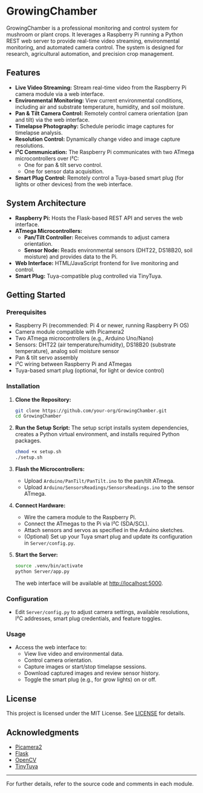 # GrowingChamber

GrowingChamber is a professional monitoring and control system for mushroom or plant crops. It leverages a Raspberry Pi running a Python REST web server to provide real-time video streaming, environmental monitoring, and automated camera control. The system is designed for research, agricultural automation, and precision crop management.

## Features

- **Live Video Streaming:** Stream real-time video from the Raspberry Pi camera module via a web interface.
- **Environmental Monitoring:** View current environmental conditions, including air and substrate temperature, humidity, and soil moisture.
- **Pan & Tilt Camera Control:** Remotely control camera orientation (pan and tilt) via the web interface.
- **Timelapse Photography:** Schedule periodic image captures for timelapse analysis.
- **Resolution Control:** Dynamically change video and image capture resolutions.
- **I²C Communication:** The Raspberry Pi communicates with two ATmega microcontrollers over I²C:
  - One for pan & tilt servo control.
  - One for sensor data acquisition.
- **Smart Plug Control:** Remotely control a Tuya-based smart plug (for lights or other devices) from the web interface.

## System Architecture

- **Raspberry Pi:** Hosts the Flask-based REST API and serves the web interface.
- **ATmega Microcontrollers:**
  - **Pan/Tilt Controller:** Receives commands to adjust camera orientation.
  - **Sensor Node:** Reads environmental sensors (DHT22, DS18B20, soil moisture) and provides data to the Pi.
- **Web Interface:** HTML/JavaScript frontend for live monitoring and control.
- **Smart Plug:** Tuya-compatible plug controlled via TinyTuya.

## Getting Started

### Prerequisites

- Raspberry Pi (recommended: Pi 4 or newer, running Raspberry Pi OS)
- Camera module compatible with Picamera2
- Two ATmega microcontrollers (e.g., Arduino Uno/Nano)
- Sensors: DHT22 (air temperature/humidity), DS18B20 (substrate temperature), analog soil moisture sensor
- Pan & tilt servo assembly
- I²C wiring between Raspberry Pi and ATmegas
- Tuya-based smart plug (optional, for light or device control)

### Installation

1. **Clone the Repository:**
   ```sh
   git clone https://github.com/your-org/GrowingChamber.git
   cd GrowingChamber
   ```

2. **Run the Setup Script:**
   The setup script installs system dependencies, creates a Python virtual environment, and installs required Python packages.
   ```sh
   chmod +x setup.sh
   ./setup.sh
   ```

3. **Flash the Microcontrollers:**
   - Upload `Arduino/PanTilt/PanTilt.ino` to the pan/tilt ATmega.
   - Upload `Arduino/SensorsReadings/SensorsReadings.ino` to the sensor ATmega.

4. **Connect Hardware:**
   - Wire the camera module to the Raspberry Pi.
   - Connect the ATmegas to the Pi via I²C (SDA/SCL).
   - Attach sensors and servos as specified in the Arduino sketches.
   - (Optional) Set up your Tuya smart plug and update its configuration in `Server/config.py`.

5. **Start the Server:**
   ```sh
   source .venv/bin/activate
   python Server/app.py
   ```
   The web interface will be available at [http://localhost:5000](http://localhost:5000).

### Configuration

- Edit `Server/config.py` to adjust camera settings, available resolutions, I²C addresses, smart plug credentials, and feature toggles.

### Usage

- Access the web interface to:
  - View live video and environmental data.
  - Control camera orientation.
  - Capture images or start/stop timelapse sessions.
  - Download captured images and review sensor history.
  - Toggle the smart plug (e.g., for grow lights) on or off.

## License

This project is licensed under the MIT License. See [LICENSE](LICENSE) for details.

## Acknowledgments

- [Picamera2](https://github.com/raspberrypi/picamera2)
- [Flask](https://flask.palletsprojects.com/)
- [OpenCV](https://opencv.org/)
- [TinyTuya](https://github.com/jasonacox/tinytuya)

---

For further details, refer to the source code and comments in each module.